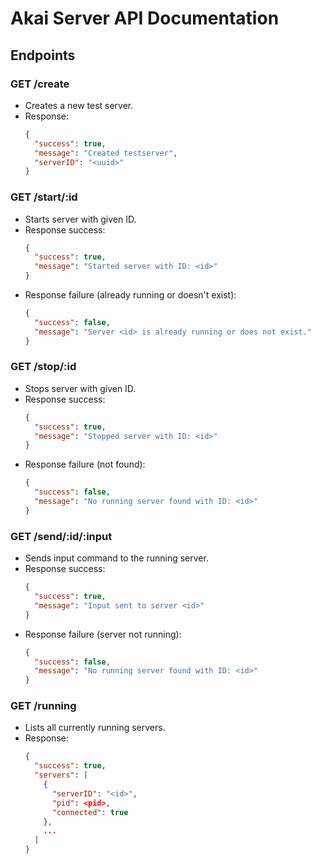 
# Akai Server API Documentation

## Endpoints

### GET /create
- Creates a new test server.
- Response:
  ```json
  {
    "success": true,
    "message": "Created testserver",
    "serverID": "<uuid>"
  }
  ```

### GET /start/:id
- Starts server with given ID.
- Response success:
  ```json
  {
    "success": true,
    "message": "Started server with ID: <id>"
  }
  ```
- Response failure (already running or doesn't exist):
  ```json
  {
    "success": false,
    "message": "Server <id> is already running or does not exist."
  }
  ```

### GET /stop/:id
- Stops server with given ID.
- Response success:
  ```json
  {
    "success": true,
    "message": "Stopped server with ID: <id>"
  }
  ```
- Response failure (not found):
  ```json
  {
    "success": false,
    "message": "No running server found with ID: <id>"
  }
  ```

### GET /send/:id/:input
- Sends input command to the running server.
- Response success:
  ```json
  {
    "success": true,
    "message": "Input sent to server <id>"
  }
  ```
- Response failure (server not running):
  ```json
  {
    "success": false,
    "message": "No running server found with ID: <id>"
  }
  ```

### GET /running
- Lists all currently running servers.
- Response:
  ```json
  {
    "success": true,
    "servers": [
      {
        "serverID": "<id>",
        "pid": <pid>,
        "connected": true
      },
      ...
    ]
  }
  ```
